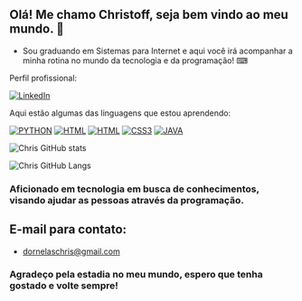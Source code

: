 ## Olá! Me chamo Christoff, seja bem vindo ao meu mundo. 👋

- Sou graduando em Sistemas para Internet e aqui você irá acompanhar a minha rotina no mundo da tecnologia e da programação! ⌨

Perfil profissional:

[![LinkedIn](https://img.shields.io/badge/LinkedIn-0077B5?style=for-the-badge&logo=linkedin&logoColor=white)](https://www.linkedin.com/in/christoff-de-lima-dornelas-cavalcante-0b0486270/)

Aqui estão algumas das linguagens que estou aprendendo:

[![PYTHON](https://img.shields.io/badge/Python-3776AB?style=for-the-badge&logo=python&logoColor=white)](https://github.com/dornelxs/Python_Messias)
[![HTML](https://img.shields.io/badge/HTML-239120?style=for-the-badge&logo=html5&logoColor=white)](https://github.com/dornelxs/HTML_Angelo)
[![HTML](https://img.shields.io/badge/HTML5-E34F26.svg?style=for-the-badge&logo=HTML5&logoColor=white)](https://github.com/dornelxs/Projetos_HTML.git)
[![CSS3](https://img.shields.io/badge/CSS3-1572B6?style=for-the-badge&logo=css3&logoColor=white)](https://github.com/dornelxs/Projetos_HTML.git)
[![JAVA](https://img.shields.io/badge/Java-ED8B00?style=for-the-badge&logo=openjdk&logoColor=white)](https://github.com/dornelxs/JAVA-Fernanda)

![Chris GitHub stats](https://github-readme-stats.vercel.app/api?username=dornelxs&show_icons=true&theme=tokyonight)     

![Chris GitHub Langs](https://github-readme-stats.vercel.app/api/top-langs/?username=dornelxs)

<h3>Aficionado em tecnologia em busca de conhecimentos, visando ajudar as pessoas através da programação.</h3>

## E-mail para contato:
- dornelaschris@gmail.com</br>

<h3> Agradeço pela estadia no meu mundo, espero que tenha gostado e volte sempre!</h3>
